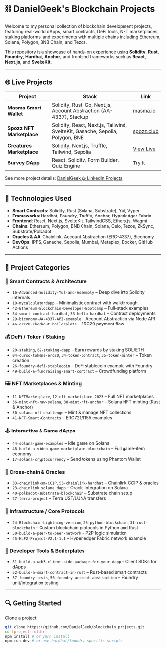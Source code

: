 # ⛓️ DanielGeek's Blockchain Projects

Welcome to my personal collection of blockchain development projects, featuring real-world dApps, smart contracts, DeFi tools, NFT marketplaces, staking platforms, and experiments with multiple chains including Ethereum, Solana, Polygon, BNB Chain, and Tezos.

This repository is a showcase of hands-on experience using **Solidity**, **Rust**, **Foundry**, **Hardhat**, **Anchor**, and frontend frameworks such as **React**, **Next.js**, and **SvelteKit**.

---

## 🌐 Live Projects

| Project | Stack | Link |
|--------|-------|------|
| **Masma Smart Wallet** | Solidity, Rust, Go, Next.js, Account Abstraction (AA-4337), Stackup | [masma.io](https://masma.io) |
| **Spozz NFT Marketplace** | Solidity, React, Next.js, Tailwind, SvelteKit, Ganache, Sepolia, Polygon, BNB | [spozz.club](https://spozz.club/) |
| **Creatures Marketplace** | Solidity, Next.js, Truffle, Tailwind, Sepolia | [View Live](https://creatures-market-place.vercel.app/) |
| **Survey DApp** | React, Solidity, Form Builder, Quiz Engine | [Try it](https://rather-labs-challenge-daniel-angel.vercel.app/quiz/create) |

See more project details: [DanielGeek @ LinkedIn Projects](https://www.linkedin.com/in/daniel-angel-web3/details/projects/)

---

## 🧱 Technologies Used

- **Smart Contracts**: Solidity, Rust (Solana, Substrate), Yul, Vyper
- **Frameworks**: Hardhat, Foundry, Truffle, Anchor, Hyperledger Fabric
- **Frontend**: React, Next.js, SvelteKit, TailwindCSS, Ethers.js, Wagmi
- **Chains**: Ethereum, Polygon, BNB Chain, Solana, Celo, Tezos, ZkSync, Substrate/Polkadot
- **Oracles & AA**: Chainlink, Account Abstraction (ERC-4337), Biconomy
- **DevOps**: IPFS, Ganache, Sepolia, Mumbai, Metaplex, Docker, GitHub Actions

---

## 🧪 Project Categories

### 🧠 Smart Contracts & Architecture

- `16-Advanced-Solidity-Yul-and-Assembly` – Deep dive into Solidity internals
- `18-mycalculatordapp` – Minimalistic contract with walkthrough
- `42-Ethereum-Blockchain-Developer-Bootcamp` – Full-stack examples
- `54-smart-contract-hardhat`, `53-hello-hardhat` – Contract deployments
- `29-biconomy-AA-4337-API-example` – Account Abstraction via Node API
- `46-erc20-checkout-boilerplate` – ERC20 payment flow

### 💰 DeFi / Token / Staking

- `20-staking`, `62-staking-dapp` – Earn rewards by staking SOL/ETH
- `04-curso-tokens-erc20`, `34-token-contract`, `35-token-minter` – Token creation
- `26-foundry-defi-stablecoin` – DeFi stablecoin example with Foundry
- `49-build-a-fundraising-smart-contract` – Crowdfunding platform

### 🖼 NFT Marketplaces & Minting

- `11-NFTMarketplace`, `12-nft-marketplace-2023` – Full NFT marketplaces
- `36-mint-nft-raw-solana`, `38-mint-nft-anchor` – Solana NFT minting (Rust & Anchor)
- `30-solana-nft-challenge` – Mint & manage NFT collections
- `41-NFT-Smart-Contracts` – ERC721/1155 examples

### 🕹️ Interactive & Game dApps

- `44-solana-game-examples` – Idle game on Solana
- `48-build-a-video-game-marketplace-blockchain` – Full game-item economy
- `17-solana-cryptocurrency` – Send tokens using Phantom Wallet

### 🧠 Cross-chain & Oracles

- `33-chainlink-sm-CCIP`, `55-chainlink-hardhat` – Chainlink CCIP & oracles
- `23-chainlink_solana_dapp` – Oracle integration on Solana
- `40-polkadot-substrate-blockchain` – Substrate chain setup
- `27-terra-project` – Terra UST/LUNA transfers

### 🧬 Infrastructure / Core Protocols

- `24-Blockchain-Lightning-version`, `25-python-blockchain`, `31-rust-blockchain` – Custom blockchain protocols in Python and Rust
- `50-build-a-peer-to-peer-network` – P2P logic simulation
- `45-HLF2-Project-V2.1-1.1` – Hyperledger Fabric network example

### 🧰 Developer Tools & Boilerplates

- `51-build-a-web3-client-side-package-for-your-dapp` – Client SDKs for dApps
- `52-build-a-smart-contract-in-rust` – Rust-based smart contracts
- `37-foundry-tests`, `56-foundry-account-abstraction` – Foundry unit/integration testing

---

## 🔍 Getting Started

Clone a project:

```bash
git clone https://github.com/DanielGeek/blockchain_projects.git
cd [project-folder]
npm install # or yarn install
npm run dev # or use hardhat/foundry specific scripts
```
